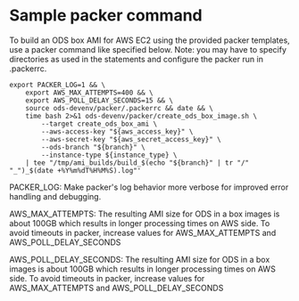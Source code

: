 # Sample packer command
To build an ODS box AMI for AWS EC2 using the provided packer templates, use a packer command like specified below. Note: you may have to specify directories as used in the statements and configure the packer run in .packerrc.
```
export PACKER_LOG=1 && \
    export AWS_MAX_ATTEMPTS=400 && \
    export AWS_POLL_DELAY_SECONDS=15 && \
    source ods-devenv/packer/.packerrc && date && \
    time bash 2>&1 ods-devenv/packer/create_ods_box_image.sh \
        --target create_ods_box_ami \
        --aws-access-key "${aws_access_key}" \
        --aws-secret-key "${aws_secret_access_key}" \
        --ods-branch "${branch}" \
        --instance-type ${instance_type} \
    | tee "/tmp/ami_builds/build_$(echo "${branch}" | tr "/" "_")_$(date +%Y%m%dT%H%M%S).log"'
```
PACKER_LOG: Make packer's log behavior more verbose for improved error handling and debugging.

AWS_MAX_ATTEMPTS: The resulting AMI size for ODS in a box images is about 100GB which results in longer processing times on AWS side. To avoid timeouts in packer, increase values for AWS_MAX_ATTEMPTS and AWS_POLL_DELAY_SECONDS

AWS_POLL_DELAY_SECONDS: The resulting AMI size for ODS in a box images is about 100GB which results in longer processing times on AWS side. To avoid timeouts in packer, increase values for AWS_MAX_ATTEMPTS and AWS_POLL_DELAY_SECONDS
